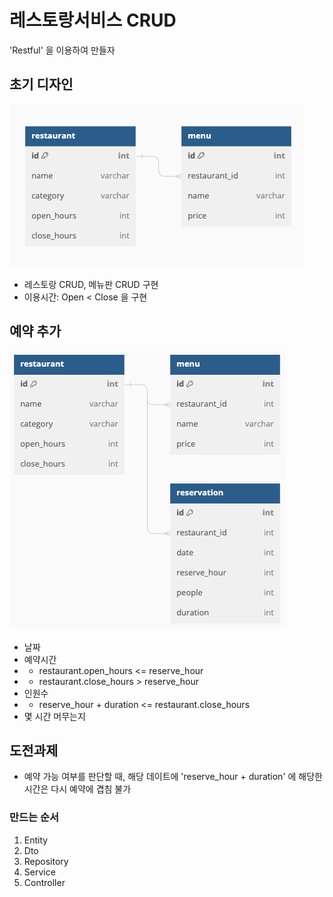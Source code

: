 # 레스토랑서비스 CRUD
'Restful' 을 이용하여 만들자


## 초기 디자인
![img_1.png](src/main/resources/Readme_img/img_1.png)
- 레스토랑 CRUD, 메뉴판 CRUD 구현
- 이용시간: Open < Close 을 구현

## 예약 추가
![img.png](src/main/resources/Readme_img/img.png)
- 날짜
- 예약시간
- - restaurant.open_hours <= reserve_hour
- - restaurant.close_hours > reserve_hour
- 인원수
- - reserve_hour + duration <= restaurant.close_hours
- 몇 시간 머무는지


## 도전과제
- 예약 가능 여부를 판단할 때, 해당 데이트에 'reserve_hour + duration' 에 해당한 시간은 다시 예약에 겹침 불가


### 만드는 순서
1. Entity
2. Dto
3. Repository
4. Service
5. Controller